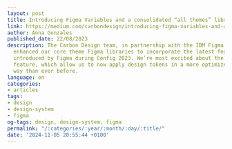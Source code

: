 ```yaml
---
layout: post
title: Introducing Figma Variables and a consolidated “all themes” library!
link: https://medium.com/carbondesign/introducing-figma-variables-and-a-consolidated-all-themes-library-d4893d1b8920
author: Anna Gonzales
published_date: 22/08/2023
description: The Carbon Design team, in partnership with the IBM Figma guild, has
  enhanced our core theme Figma libraries to incorporate the latest feature enhancements
  introduced by Figma during Config 2023. We’re most excited about the new variables
  feature, which allow us to now apply design tokens in a more optimized and enriched
  way than ever before.
language: en
categories:
- articles
tags:
- design
- design-system
- figma
og-tags: design, design-system, figma
permalink: "/:categories/:year/:month/:day/:title/"
date: '2024-11-05 20:55:44 +0100'
---
```


